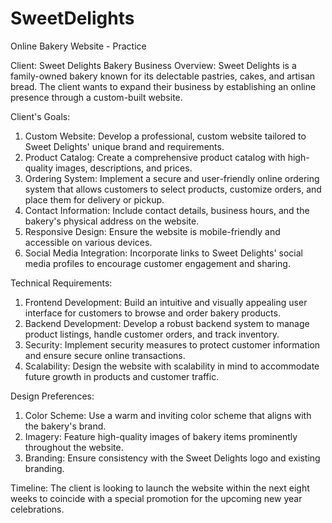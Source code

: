 # SweetDelights
Online Bakery Website - Practice

Client: Sweet Delights Bakery
Business Overview:
Sweet Delights is a family-owned bakery known for its delectable pastries, cakes, and artisan bread. The client wants to expand their business by establishing an online presence through a custom-built website.

Client's Goals:
1. Custom Website: Develop a professional, custom website tailored to Sweet Delights' unique brand and requirements.
2. Product Catalog: Create a comprehensive product catalog with high-quality images, descriptions, and prices.
3. Ordering System: Implement a secure and user-friendly online ordering system that allows customers to select products, customize orders, and place them for delivery or pickup.
4. Contact Information: Include contact details, business hours, and the bakery's physical address on the website.
5. Responsive Design: Ensure the website is mobile-friendly and accessible on various devices.
6. Social Media Integration: Incorporate links to Sweet Delights' social media profiles to encourage customer engagement and sharing.

Technical Requirements:
1. Frontend Development: Build an intuitive and visually appealing user interface for customers to browse and order bakery products.
2. Backend Development: Develop a robust backend system to manage product listings, handle customer orders, and track inventory.
3. Security: Implement security measures to protect customer information and ensure secure online transactions.
4. Scalability: Design the website with scalability in mind to accommodate future growth in products and customer traffic.

Design Preferences:
1. Color Scheme: Use a warm and inviting color scheme that aligns with the bakery's brand.
2. Imagery: Feature high-quality images of bakery items prominently throughout the website.
3. Branding: Ensure consistency with the Sweet Delights logo and existing branding.

Timeline:
The client is looking to launch the website within the next eight weeks to coincide with a special promotion for the upcoming new year celebrations.

